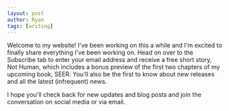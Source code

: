 ```yaml
---
layout: post
author: Ryan
tags: [writing]
---
```

Welcome to my website! I've been working on this a while and I'm excited to finally share everything I've been working on. Head on over to the Subscribe tab to enter your email address and receive a free short story, Not Human, which includes a bonus preview of the first two chapters of my upcoming book, SEER. You'll also be the first to know about new releases and all the latest (infrequent) news.

I hope you'll check back for new updates and blog posts and join the conversation on social media or via email.
